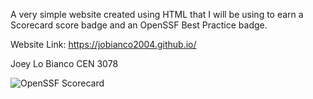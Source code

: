 A very simple website created using HTML that I will be using to earn a Scorecard score badge and an OpenSSF Best Practice badge.

Website Link: https://jobianco2004.github.io/

Joey Lo Bianco
CEN 3078

![OpenSSF Scorecard](https://api.securityscorecards.dev/projects/github.com/JoBianco2004/JoBianco2004.github.io/badge)
  
